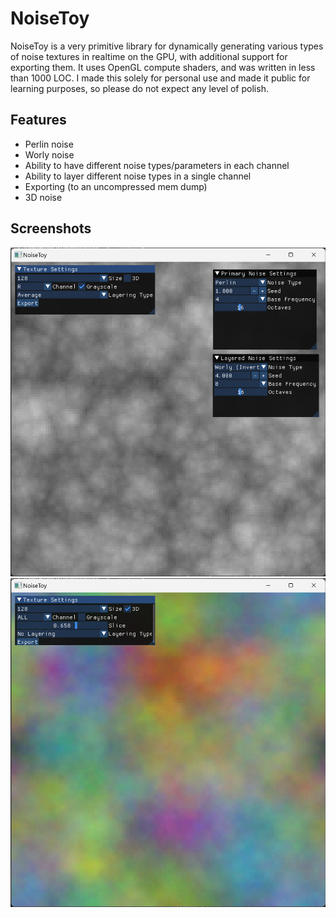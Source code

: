 # NoiseToy

NoiseToy is a very primitive library for dynamically generating various types of noise textures in realtime on the GPU, with additional support for exporting them. It uses OpenGL compute shaders, and was written in less than 1000 LOC. I made this solely for personal use and made it public for learning purposes, so please do not expect any level of polish.

## Features
* Perlin noise
* Worly noise
* Ability to have different noise types/parameters in each channel
* Ability to layer different noise types in a single channel
* Exporting (to an uncompressed mem dump)
* 3D noise

## Screenshots

![alt text](https://github.com/frozein/NoiseToy/blob/master/assets/screenshots/1.PNG)
![alt text](https://github.com/frozein/NoiseToy/blob/master/assets/screenshots/2.PNG)